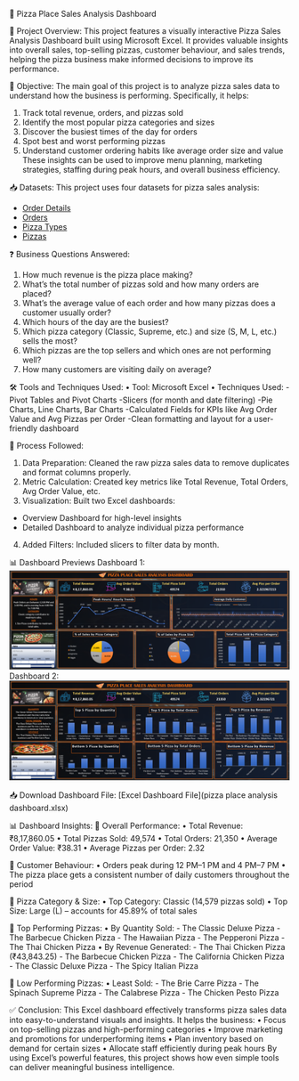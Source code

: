 🍕 Pizza Place Sales Analysis Dashboard

📌 Project Overview:
This project features a visually interactive Pizza Sales Analysis Dashboard built using Microsoft Excel. It provides valuable insights into overall sales, top-selling pizzas, customer behaviour, and sales trends, helping the pizza business make informed decisions to improve its performance.

🎯 Objective:
The main goal of this project is to analyze pizza sales data to understand how the business is performing. Specifically, it helps:
1.  Track total revenue, orders, and pizzas sold
2.	Identify the most popular pizza categories and sizes
3.	Discover the busiest times of the day for orders
4.	Spot best and worst performing pizzas
5.	Understand customer ordering habits like average order size and value
These insights can be used to improve menu planning, marketing strategies, staffing during peak hours, and overall business efficiency.

📥 Datasets:
This project uses four datasets for pizza sales analysis:
- [Order Details](order_details.csv)
- [Orders](orders.csv)
- [Pizza Types](pizza_types.csv)
- [Pizzas](pizzas.csv)

❓ Business Questions Answered:
1.	How much revenue is the pizza place making?
2.	What’s the total number of pizzas sold and how many orders are placed?
3.	What’s the average value of each order and how many pizzas does a customer usually order?
4.	Which hours of the day are the busiest?
5.	Which pizza category (Classic, Supreme, etc.) and size (S, M, L, etc.) sells the most?
6.	Which pizzas are the top sellers and which ones are not performing well?
7.	How many customers are visiting daily on average?

🛠️ Tools and Techniques Used:
•	Tool: Microsoft Excel
•	Techniques Used:
	-Pivot Tables and Pivot Charts
	-Slicers (for month and date filtering)
	-Pie Charts, Line Charts, Bar Charts
	-Calculated Fields for KPIs like Avg Order Value and Avg Pizzas per Order
	-Clean formatting and layout for a user-friendly dashboard

🔄 Process Followed:
1.	Data Preparation: Cleaned the raw pizza sales data to remove duplicates and format columns properly.
2.	Metric Calculation: Created key metrics like Total Revenue, Total Orders, Avg Order Value, etc.
3.	Visualization: Built two Excel dashboards:
-	Overview Dashboard for high-level insights
-	Detailed Dashboard to analyze individual pizza performance
4.	Added Filters: Included slicers to filter data by month.

📊 Dashboard Previews
Dashboard 1:
![Dashboard 1](Dashboard_1.png)
Dashboard 2:
![Dashboard 2](Dashboard_2.png)

📥 Download Dashboard File:
[Excel Dashboard File](pizza place analysis dashboard.xlsx)

📊 Dashboard Insights:
🔹 Overall Performance:
      •	    Total Revenue: ₹8,17,860.05
      •	    Total Pizzas Sold: 49,574
      •	    Total Orders: 21,350
      •	    Average Order Value: ₹38.31
      •     Average Pizzas per Order: 2.32
      
🔹 Customer Behaviour:
      •	    Orders peak during 12 PM–1 PM and 4 PM–7 PM
      •	    The pizza place gets a consistent number of daily customers throughout the period
      
🔹 Pizza Category & Size:
      •	    Top Category: Classic (14,579 pizzas sold)
      •	    Top Size: Large (L) – accounts for 45.89% of total sales
      
🔹 Top Performing Pizzas:
      •	    By Quantity Sold:
	-    The Classic Deluxe Pizza
	-    The Barbecue Chicken Pizza
	-    The Hawaiian Pizza
	-    The Pepperoni Pizza
	-    The Thai Chicken Pizza
      •	    By Revenue Generated:
	-    The Thai Chicken Pizza (₹43,843.25)
	-    The Barbecue Chicken Pizza
	-    The California Chicken Pizza
	-    The Classic Deluxe Pizza
	-    The Spicy Italian Pizza
 
🔹 Low Performing Pizzas:
      •	    Least Sold:
	-    The Brie Carre Pizza
	-    The Spinach Supreme Pizza
        -    The Calabrese Pizza
	-    The Chicken Pesto Pizza

✅ Conclusion:
This Excel dashboard effectively transforms pizza sales data into easy-to-understand visuals and insights. It helps the business:
      •	    Focus on top-selling pizzas and high-performing categories
      •	      Improve marketing and promotions for underperforming items
      •	        Plan inventory based on demand for certain sizes
      •	          Allocate staff efficiently during peak hours
By using Excel’s powerful features, this project shows how even simple tools can deliver meaningful business intelligence.

